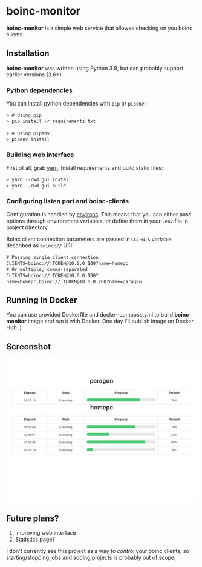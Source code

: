 # boinc-monitor

**boinc-monitor** is a simple web service that allowes checking on you boinc clients

## Installation

**boinc-monitor** was written using Python 3.9, but can probably support earlier versions (3.6+).

### Python dependencies

You can install python dependencies with `pip` or `pipenv`:

```
> # Using pip
> pip install -r requirements.txt

> # Using pipenv
> pipenv install
```

### Building web interface

First of all, grab [yarn](https://yarnpkg.com/). Install requirements and build static files:

```
> yarn --cwd gui install
> yarn --cwd gui build
```

### Configuring listen port and boinc-clients

Configuration is handled by [environs](https://pypi.org/project/environs/). This means that you can either pass
options through environment variables, or define them in your `.env` file in project directory.

Boinc client connection parameters are passed in `CLIENTS` variable, described as `boinc://` URI:

```
# Passing single client connection
CLIENTS=boinc://:TOKEN@10.0.0.100?name=homepc
# Or multiple, comma-separated
CLIENTS=boinc://:TOKEN@10.0.0.100?name=homepc,boinc://:TOKEN@10.0.0.200?name=paragon
```

## Running in Docker

You can use provided Dockerfile and docker-compose.yml to build **boinc-monitor** image and run it with Docker. One day i'll publish
image on Docker Hub :)

## Screenshot

![web gui screenshot](https://raw.githubusercontent.com/WeirdCarrotMonster/boinc-monitor/main/screenshot.png)

## Future plans?

1. Improving web interface
2. Statistics page?

I don't currently see this project as a way to *control* your boinc clients, so starting/stopping jobs and adding projects is probably out of scope.
